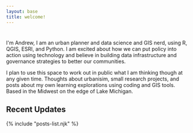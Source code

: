 ```yaml
---
layout: base
title: welcome!
---
```

# 

I'm Andrew, I am an urban planner and data science and GIS nerd, using R, QGIS, ESRI, and Python. I am excited about how we can put policy into action using technology and believe in building data infrastructure and governance strategies to better our communities. 

I plan to use this space to work out in public what I am thinking though at any given time. Thoughts about urbanisim, small research projects, and posts about my own learning explorations using coding and GIS tools.
Based in the Midwest on the edge of Lake Michigan.


## Recent Updates
{% include "posts-list.njk" %}
